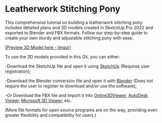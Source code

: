 # Leatherwork Stitching Pony

This comprehensive tutorial on building a leatherwork stitching pony includes detailed plans and 3D models created in SketchUp Pro 2022 and exported to Blender and FBX formats. 
Follow our step-by-step guide to create your own sturdy and adjustable stitching pony with ease.

[(Preview 3D Model here - Imgur)](https://imgur.com/a/BsfBZrU)

To use the 3D models provided in this Git, you can either: 

-Download the SketchUp file and open it using [SketchUp](https://app.sketchup.com/) (Requires user registration); 

-Download the Blender conversion file and open it with [Blender](https://www.blender.org/) (Does not require the user to register to download and/or use the software);

-Or Download the FBX file and import it into [Online3DViewer](https://3dviewer.net/), [AutoDesk Viewer](https://viewer.autodesk.com/), [Microsoft 3D Viewer](https://apps.microsoft.com/store/detail/3d-viewer/9NBLGGH42THS), etc.

(More file formats for open source programs are on the way, providing even greater flexibility and compatibility for users.)
